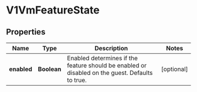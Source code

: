 # V1VmFeatureState

## Properties
Name | Type | Description | Notes
------------ | ------------- | ------------- | -------------
**enabled** | **Boolean** | Enabled determines if the feature should be enabled or disabled on the guest. Defaults to true. |  [optional]

